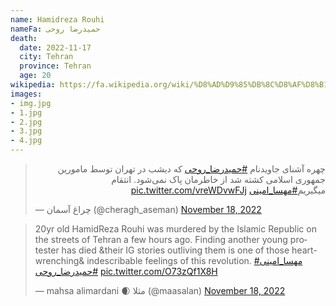 ```yaml
---
name: Hamidreza Rouhi
nameFa: حمیدرضا روحی
death:
  date: 2022-11-17
  city: Tehran
  province: Tehran
  age: 20
wikipedia: https://fa.wikipedia.org/wiki/%D8%AD%D9%85%DB%8C%D8%AF%D8%B1%D8%B6%D8%A7_%D8%B1%D9%88%D8%AD%DB%8C
images:
- img.jpg
- 1.jpg
- 2.jpg
- 3.jpg
- 4.jpg
---
```


<blockquote class="twitter-tweet"><p lang="fa" dir="rtl">چهره آشنای جاویدنام <a href="https://twitter.com/hashtag/%D8%AD%D9%85%DB%8C%D8%AF%D8%B1%D8%B6%D8%A7_%D8%B1%D9%88%D8%AD%DB%8C?src=hash&amp;ref_src=twsrc%5Etfw">#حمیدرضا_روحی</a> که دیشب در تهران توسط مامورین جمهوری اسلامی کشته شد از خاطرمان پاک نمی‌شود. انتقام میگیریم<a href="https://twitter.com/hashtag/%D9%85%D9%87%D8%B3%D8%A7_%D8%A7%D9%85%DB%8C%D9%86%DB%8C?src=hash&amp;ref_src=twsrc%5Etfw">#مهسا_امینی</a> <a href="https://t.co/vreWDvwFJj">pic.twitter.com/vreWDvwFJj</a></p>&mdash; چراغ آسمان (@cheragh_aseman) <a href="https://twitter.com/cheragh_aseman/status/1593577507600613376?ref_src=twsrc%5Etfw">November 18, 2022</a></blockquote> <script async src="https://platform.twitter.com/widgets.js" charset="utf-8"></script>


<blockquote class="twitter-tweet"><p lang="en" dir="ltr">20yr old HamidReza Rouhi was murdered by the Islamic Republic on the streets of Tehran a few hours ago. Finding another young protester has died &amp;their IG stories outliving them is one of those heart-wrenching&amp; indescribable feelings of this revolution. <a href="https://twitter.com/hashtag/%D9%85%D9%87%D8%B3%D8%A7_%D8%A7%D9%85%DB%8C%D9%86%DB%8C?src=hash&amp;ref_src=twsrc%5Etfw">#مهسا_امینی</a> <a href="https://twitter.com/hashtag/%D8%AD%D9%85%DB%8C%D8%AF%D8%B1%D8%B6%D8%A7_%D8%B1%D9%88%D8%AD%DB%8C?src=hash&amp;ref_src=twsrc%5Etfw">#حمیدرضا_روحی</a> <a href="https://t.co/O73zQf1X8H">pic.twitter.com/O73zQf1X8H</a></p>&mdash; mahsa alimardani 🌒 مثلا (@maasalan) <a href="https://twitter.com/maasalan/status/1593458132830883840?ref_src=twsrc%5Etfw">November 18, 2022</a></blockquote> <script async src="https://platform.twitter.com/widgets.js" charset="utf-8"></script>